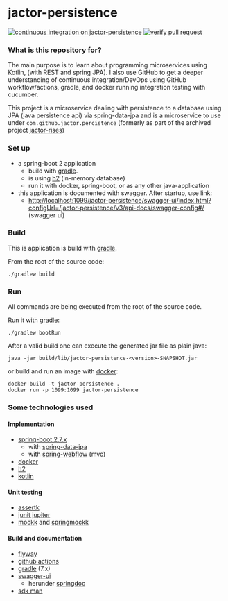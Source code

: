 # jactor-persistence

[![continuous integration on jactor-persistence](https://github.com/jactor-rises/jactor-modules/actions/workflows/persistence-ci.yaml/badge.svg)](https://github.com/jactor-rises/jactor-modules/actions/workflows/persistence-ci.yaml)
[![verify pull request](https://github.com/jactor-rises/jactor-modules/actions/workflows/pr.yaml/badge.svg)](https://github.com/jactor-rises/jactor-modules/actions/workflows/pr.yaml)

### What is this repository for?

The main purpose is to learn about programming microservices using Kotlin, (with REST and spring JPA). I also use GitHub to get a deeper understanding
of continuous integration/DevOps using GitHub workflow/actions, gradle, and docker running integration testing with cucumber.

This project is a microservice dealing with persistence to a database using JPA (java persistence api) via spring-data-jpa and is a microservice to
use under `com.github.jactor.percistence` (formerly as part of the archived project [jactor-rises](https://github.com/jactor-rises/jactor-rises))

### Set up

* a spring-boot 2 application
    * build with [gradle](https://gradle.org).
    * is using [h2](http://h2database.com) (in-memory database)
    * run it with docker, spring-boot, or as any other java-application
* this application is documented with swagger. After startup, use link:
    * <http://localhost:1099/jactor-persistence/swagger-ui/index.html?configUrl=/jactor-persistence/v3/api-docs/swagger-config#/> (swagger ui)

### Build

This is application is build with [gradle](https://gradle.org).

From the root of the source code:
```
./gradlew build
```
### Run
All commands are being executed from the root of the source code.

Run it with [gradle](https://gradle.org):
```
./gradlew bootRun
```
After a valid build one can execute the generated jar file as plain java:
```
java -jar build/lib/jactor-persistence-<version>-SNAPSHOT.jar
```
or build and run an image with [docker](https://www.docker.com):
```
docker build -t jactor-persistence .
docker run -p 1099:1099 jactor-persistence
```
### Some technologies used

#### Implementation
* [spring-boot 2.7.x](https://spring.io/projects/spring-boot)
    * with [spring-data-jpa](https://spring.io/projects/spring-data-jpa)
    * with [spring-webflow](https://spring.io/projects/spring-webflow) (mvc)
* [docker](https://www.docker.com)
* [h2](http://h2database.com)
* [kotlin](https://kotlinlang.org)

#### Unit testing
* [assertk](https://github.com/willowtreeapps/assertk)
* [junit jupiter](https://junit.org/)
* [mockk](http://mockk.io) and [springmockk](https://github.com/Ninja-Squad/springmockk)

#### Build and documentation
* [flyway](https://flywaydb.org)
* [github actions](https://docs.github.com/en/actions/learn-github-actions)
* [gradle](https://gradle.org) (7.x)
* [swagger-ui](https://swagger.io/tools/swagger-ui/)
  * herunder [springdoc](https://springdoc.org)
* [sdk man](https://sdkman.io)

